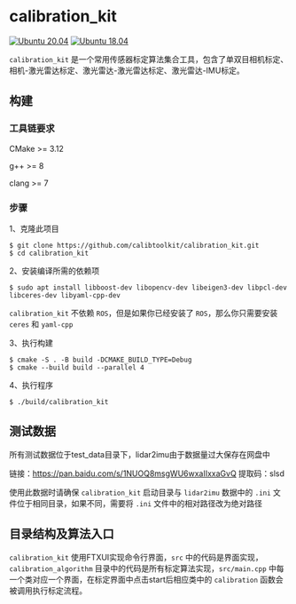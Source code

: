 # calibration_kit

[![Ubuntu 20.04](https://github.com/calibtoolkit/calibration_kit/actions/workflows/ubuntu-focal.yml/badge.svg)](https://github.com/calibtoolkit/calibration_kit/actions/workflows/ubuntu-focal.yml)
[![Ubuntu 18.04](https://github.com/calibtoolkit/calibration_kit/actions/workflows/ubuntu-bionic.yml/badge.svg)](https://github.com/calibtoolkit/calibration_kit/actions/workflows/ubuntu-bionic.yml)

`calibration_kit` 是一个常用传感器标定算法集合工具，包含了单双目相机标定、相机-激光雷达标定、激光雷达-激光雷达标定、激光雷达-IMU标定。

## 构建

### 工具链要求

CMake >= 3.12

g++ >= 8

clang >= 7

### 步骤

1、克隆此项目

```shell
$ git clone https://github.com/calibtoolkit/calibration_kit.git
$ cd calibration_kit
```

2、安装编译所需的依赖项

```shell
$ sudo apt install libboost-dev libopencv-dev libeigen3-dev libpcl-dev libceres-dev libyaml-cpp-dev
```

`calibration_kit` 不依赖 `ROS`，但是如果你已经安装了 `ROS`，那么你只需要安装 `ceres` 和 `yaml-cpp`

3、执行构建

```shell
$ cmake -S . -B build -DCMAKE_BUILD_TYPE=Debug 
$ cmake --build build --parallel 4
```

4、执行程序

```shell
$ ./build/calibration_kit
```

## 测试数据

所有测试数据位于test_data目录下，lidar2imu由于数据量过大保存在网盘中

链接：https://pan.baidu.com/s/1NUOQ8msgWU6wxaIIxxaGvQ  提取码：slsd

使用此数据时请确保 `calibration_kit` 启动目录与 `lidar2imu` 数据中的 `.ini` 文件位于相同目录，如果不同，需要将 `.ini` 文件中的相对路径改为绝对路径

## 目录结构及算法入口

`calibration_kit` 使用FTXUI实现命令行界面，`src` 中的代码是界面实现，`calibration_algorithm` 目录中的代码是所有标定算法实现，`src/main.cpp` 中每一个类对应一个界面，在标定界面中点击start后相应类中的 `calibration` 函数会被调用执行标定流程。
